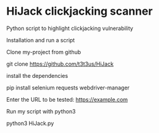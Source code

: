 # HiJack clickjacking scanner

Python script to highlight clickjacking vulnerability

Installation and run a script

Clone my-project from github

git clone https://github.com/t3t3us/HiJack

install the dependencies

pip install selenium requests webdriver-manager

Enter the URL to be tested: https://example.com

Run my script with python3

python3 HiJack.py
  
